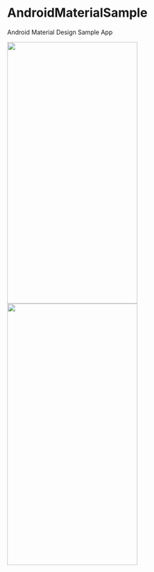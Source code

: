 # AndroidMaterialSample
Android Material Design Sample App

<img src="https://user-images.githubusercontent.com/87483405/128592573-df9dd72e-83a0-48d4-9bd2-36e3bde11ca3.jpg" width="300" height="600">

<img src="https://user-images.githubusercontent.com/87483405/128604832-311d6857-84a1-4fae-981e-fc18b265b646.jpg" width="300" height="600">
